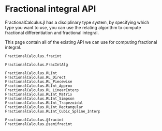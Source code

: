 # Fractional integral API

FractionalCalculus.jl has a disciplinary type system, by specifying which type you want to use, you can use the relating algorithm to compute fractional differentiation and fractional integral. 

This page contain all of the existing API we can use for computing fractional integral.

```@docs
FractionalCalculus.fracint
```

```@docs
FractionalCalculus.FracIntAlg
```

```@docs
FractionalCalculus.RLInt
FractionalCalculus.RL_Direct
FractionalCalculus.RL_Piecewise
FractionalCalculus.RLInt_Approx
FractionalCalculus.RL_LinearInterp
FractionalCalculus.RLInt_Matrix
FractionalCalculus.RLInt_Simpson
FractionalCalculus.RLInt_Trapezoidal
FractionalCalculus.RLInt_Rectangular
FractionalCalculus.RLInt_Cubic_Spline_Interp
```

```@docs
FractionalCalculus.@fracint
FractionalCalculus.@semifracint
```

